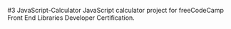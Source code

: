 #3 JavaScript-Calculator
JavaScript calculator project for freeCodeCamp Front End Libraries Developer Certification.
